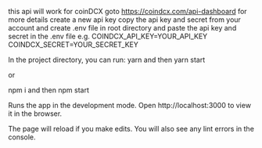 this api will work for coinDCX
goto https://coindcx.com/api-dashboard for more details
create a new api key
copy the api key and secret from your account
and create .env file in root directory
and paste the api key and secret in the .env file
e.g.
COINDCX_API_KEY=YOUR_API_KEY
COINDCX_SECRET=YOUR_SECRET_KEY

In the project directory, you can run:
yarn and then
yarn start

or

npm i and then
npm start

Runs the app in the development mode.
Open http://localhost:3000 to view it in the browser.

The page will reload if you make edits.
You will also see any lint errors in the console.
